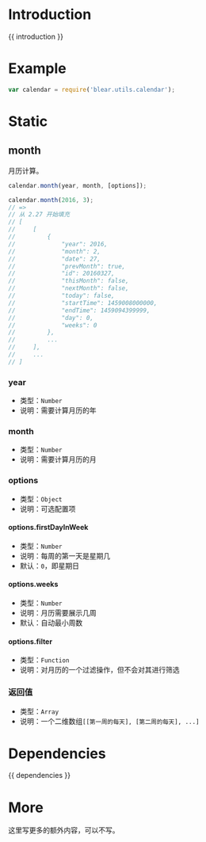 # Introduction
{{ introduction }}


# Example
```js
var calendar = require('blear.utils.calendar');
```


# Static
## month
月历计算。
```js
calendar.month(year, month, [options]);

calendar.month(2016, 3);
// =>
// 从 2.27 开始填充
// [
//     [
//         {
//             "year": 2016,
//             "month": 2,
//             "date": 27,
//             "prevMonth": true,
//             "id": 20160327,
//             "thisMonth": false,
//             "nextMonth": false,
//             "today": false,
//             "startTime": 1459008000000,
//             "endTime": 1459094399999,
//             "day": 0,
//             "weeks": 0
//         },
//         ...
//     ],
//     ...
// ]
```

### year
- 类型：`Number`
- 说明：需要计算月历的年

### month
- 类型：`Number`
- 说明：需要计算月历的月

### options
- 类型：`Object`
- 说明：可选配置项

#### options.firstDayInWeek
- 类型：`Number`
- 说明：每周的第一天是星期几
- 默认：`0`，即星期日

#### options.weeks
- 类型：`Number`
- 说明：月历需要展示几周
- 默认：自动最小周数

#### options.filter
- 类型：`Function`
- 说明：对月历的一个过滤操作，但不会对其进行筛选

### 返回值
- 类型：`Array`
- 说明：一个二维数组`[[第一周的每天], [第二周的每天], ...]`


# Dependencies
{{ dependencies }}


# More
这里写更多的额外内容，可以不写。

